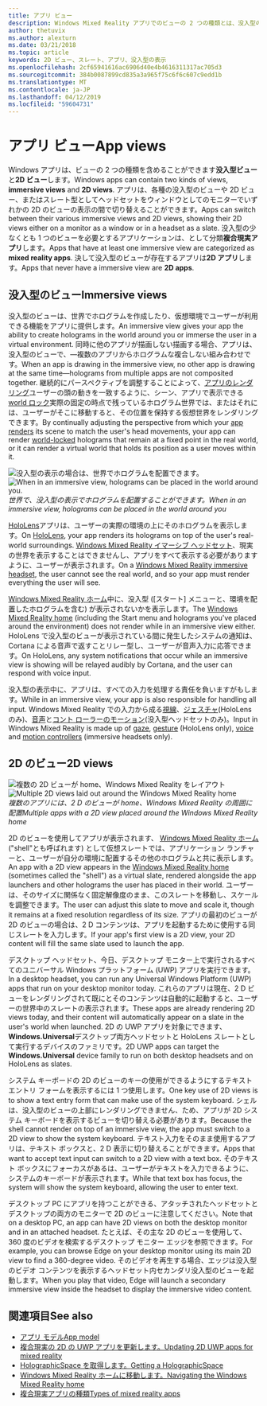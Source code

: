```yaml
---
title: アプリ ビュー
description: Windows Mixed Reality アプリでのビューの 2 つの種類とは、没入型のビューと 2D のビューです。
author: thetuvix
ms.author: alexturn
ms.date: 03/21/2018
ms.topic: article
keywords: 2D ビュー、スレート、アプリ、没入型の表示
ms.openlocfilehash: 2cf65941616ac6906d40e4b4616311317ac705d3
ms.sourcegitcommit: 384b0087899cd835a3a965f75c6f6c607c9edd1b
ms.translationtype: MT
ms.contentlocale: ja-JP
ms.lasthandoff: 04/12/2019
ms.locfileid: "59604731"
---
```

# <a name="app-views"></a><span data-ttu-id="409e0-104">アプリ ビュー</span><span class="sxs-lookup"><span data-stu-id="409e0-104">App views</span></span>

<span data-ttu-id="409e0-105">Windows アプリは、ビューの 2 つの種類を含めることができます**没入型ビュー**と**2D ビュー**します。</span><span class="sxs-lookup"><span data-stu-id="409e0-105">Windows apps can contain two kinds of views, **immersive views** and **2D views**.</span></span> <span data-ttu-id="409e0-106">アプリは、各種の没入型のビューや 2D ビュー、またはスレート型としてヘッドセットをウィンドウとしてのモニターでいずれかの 2D のビューの表示の間で切り替えることができます。</span><span class="sxs-lookup"><span data-stu-id="409e0-106">Apps can switch between their various immersive views and 2D views, showing their 2D views either on a monitor as a window or in a headset as a slate.</span></span> <span data-ttu-id="409e0-107">没入型の少なくとも 1 つのビューを必要とするアプリケーションは、として分類**複合現実アプリ**します。</span><span class="sxs-lookup"><span data-stu-id="409e0-107">Apps that have at least one immersive view are categorized as **mixed reality apps**.</span></span> <span data-ttu-id="409e0-108">決して没入型のビューが存在するアプリは**2D アプリ**します。</span><span class="sxs-lookup"><span data-stu-id="409e0-108">Apps that never have a immersive view are **2D apps**.</span></span>

## <a name="immersive-views"></a><span data-ttu-id="409e0-109">没入型のビュー</span><span class="sxs-lookup"><span data-stu-id="409e0-109">Immersive views</span></span>

<span data-ttu-id="409e0-110">没入型のビューは、世界でホログラムを作成したり、仮想環境でユーザーが利用できる機能をアプリに提供します。</span><span class="sxs-lookup"><span data-stu-id="409e0-110">An immersive view gives your app the ability to create holograms in the world around you or immerse the user in a virtual environment.</span></span> <span data-ttu-id="409e0-111">同時に他のアプリが描画しない描画する場合、アプリは、没入型のビューで、&mdash;複数のアプリからホログラムな複合しない組み合わせです。</span><span class="sxs-lookup"><span data-stu-id="409e0-111">When an app is drawing in the immersive view, no other app is drawing at the same time&mdash;holograms from multiple apps are not composited together.</span></span> <span data-ttu-id="409e0-112">継続的にパースペクティブを調整することによって、[アプリのレンダリング](rendering.md)ユーザーの頭の動きを一致するように、シーン、アプリで表示できる[world ロック](coordinate-systems.md)実際の固定の時点で残っているホログラム世界では、またはそれには、ユーザーがそこに移動すると、その位置を保持する仮想世界をレンダリングできます。</span><span class="sxs-lookup"><span data-stu-id="409e0-112">By continually adjusting the perspective from which your [app renders](rendering.md) its scene to match the user's head movements, your app can render [world-locked](coordinate-systems.md) holograms that remain at a fixed point in the real world, or it can render a virtual world that holds its position as a user moves within it.</span></span>

<span data-ttu-id="409e0-113">![没入型の表示の場合は、世界でホログラムを配置できます。](images/designoverview.jpg)</span><span class="sxs-lookup"><span data-stu-id="409e0-113">![When in an immersive view, holograms can be placed in the world around you.](images/designoverview.jpg)</span></span><br>
<span data-ttu-id="409e0-114">*世界で、没入型の表示でホログラムを配置することができます。*</span><span class="sxs-lookup"><span data-stu-id="409e0-114">*When in an immersive view, holograms can be placed in the world around you*</span></span>

<span data-ttu-id="409e0-115">[HoloLens](hololens-hardware-details.md)アプリは、ユーザーの実際の環境の上にそのホログラムを表示します。</span><span class="sxs-lookup"><span data-stu-id="409e0-115">On [HoloLens](hololens-hardware-details.md), your app renders its holograms on top of the user's real-world surroundings.</span></span> <span data-ttu-id="409e0-116">[Windows Mixed Reality イマーシブ ヘッドセット](immersive-headset-hardware-details.md)、現実の世界を表示することはできませんし、アプリをすべて表示する必要がありますように、ユーザーが表示されます。</span><span class="sxs-lookup"><span data-stu-id="409e0-116">On a [Windows Mixed Reality immersive headset](immersive-headset-hardware-details.md), the user cannot see the real world, and so your app must render everything the user will see.</span></span>

<span data-ttu-id="409e0-117">[Windows Mixed Reality ホーム](navigating-the-windows-mixed-reality-home.md)中に、没入型 ([スタート] メニューと、環境を配置したホログラムを含む) が表示されないかを表示します。</span><span class="sxs-lookup"><span data-stu-id="409e0-117">The [Windows Mixed Reality home](navigating-the-windows-mixed-reality-home.md) (including the Start menu and holograms you've placed around the environment) does not render while in an immersive view either.</span></span> <span data-ttu-id="409e0-118">HoloLens で没入型のビューが表示されている間に発生したシステムの通知は、Cortana による音声で返すことリレー型し、ユーザーが音声入力に応答できます。</span><span class="sxs-lookup"><span data-stu-id="409e0-118">On HoloLens, any system notifications that occur while an immersive view is showing will be relayed audibly by Cortana, and the user can respond with voice input.</span></span>

<span data-ttu-id="409e0-119">没入型の表示中に、アプリは、すべての入力を処理する責任を負いますがもします。</span><span class="sxs-lookup"><span data-stu-id="409e0-119">While in an immersive view, your app is also responsible for handling all input.</span></span> <span data-ttu-id="409e0-120">Windows Mixed Reality での入力から成る[視線](gaze.md)、[ジェスチャ](gestures.md)(HoloLens のみ)、[音声](voice-input.md)と[コント ローラーのモーション](motion-controllers.md)(没入型ヘッドセットのみ)。</span><span class="sxs-lookup"><span data-stu-id="409e0-120">Input in Windows Mixed Reality is made up of [gaze](gaze.md), [gesture](gestures.md) (HoloLens only), [voice](voice-input.md) and [motion controllers](motion-controllers.md) (immersive headsets only).</span></span>

## <a name="2d-views"></a><span data-ttu-id="409e0-121">2D のビュー</span><span class="sxs-lookup"><span data-stu-id="409e0-121">2D views</span></span>

<span data-ttu-id="409e0-122">![複数の 2D ビューが home、Windows Mixed Reality をレイアウト](images/teleportation-640px.png)</span><span class="sxs-lookup"><span data-stu-id="409e0-122">![Multiple 2D views laid out around the Windows Mixed Reality home](images/teleportation-640px.png)</span></span><br>
<span data-ttu-id="409e0-123">*複数のアプリには、2 D のビューが home、Windows Mixed Reality の周囲に配置*</span><span class="sxs-lookup"><span data-stu-id="409e0-123">*Multiple apps with a 2D view placed around the Windows Mixed Reality home*</span></span>

<span data-ttu-id="409e0-124">2D のビューを使用してアプリが表示されます、 [Windows Mixed Reality ホーム](navigating-the-windows-mixed-reality-home.md)("shell"とも呼ばれます) として仮想スレートでは、アプリケーション ランチャーと、ユーザーが自分の環境に配置するその他のホログラムと共に表示します。</span><span class="sxs-lookup"><span data-stu-id="409e0-124">An app with a 2D view appears in the [Windows Mixed Reality home](navigating-the-windows-mixed-reality-home.md) (sometimes called the "shell") as a virtual slate, rendered alongside the app launchers and other holograms the user has placed in their world.</span></span> <span data-ttu-id="409e0-125">ユーザーは、そのサイズに関係なく固定解像度のまま、このスレートを移動し、スケールを調整できます。</span><span class="sxs-lookup"><span data-stu-id="409e0-125">The user can adjust this slate to move and scale it, though it remains at a fixed resolution regardless of its size.</span></span> <span data-ttu-id="409e0-126">アプリの最初のビューが 2D のビューの場合は、2 D コンテンツは、アプリを起動するために使用する同じスレートを入力します。</span><span class="sxs-lookup"><span data-stu-id="409e0-126">If your app's first view is a 2D view, your 2D content will fill the same slate used to launch the app.</span></span>

<span data-ttu-id="409e0-127">デスクトップ ヘッドセット、今日、デスクトップ モニター上で実行されるすべてのユニバーサル Windows プラットフォーム (UWP) アプリを実行できます。</span><span class="sxs-lookup"><span data-stu-id="409e0-127">In a desktop headset, you can run any Universal Windows Platform (UWP) apps that run on your desktop monitor today.</span></span> <span data-ttu-id="409e0-128">これらのアプリは現在、2 D ビューをレンダリングされて既にとそのコンテンツは自動的に起動すると、ユーザーの世界中のスレートの表示されます。</span><span class="sxs-lookup"><span data-stu-id="409e0-128">These apps are already rendering 2D views today, and their content will automatically appear on a slate in the user's world when launched.</span></span> <span data-ttu-id="409e0-129">2D の UWP アプリを対象にできます、 **Windows.Universal**デスクトップ両方ヘッドセットと HoloLens スレートとして実行するデバイスのファミリです。</span><span class="sxs-lookup"><span data-stu-id="409e0-129">2D UWP apps can target the **Windows.Universal** device family to run on both desktop headsets and on HoloLens as slates.</span></span>

<span data-ttu-id="409e0-130">システム キーボードの 2D のビューのキーの使用ができるようにするテキスト エントリ フォームを表示するには 1 つ使用します。</span><span class="sxs-lookup"><span data-stu-id="409e0-130">One key use of 2D views is to show a text entry form that can make use of the system keyboard.</span></span> <span data-ttu-id="409e0-131">シェルは、没入型のビューの上部にレンダリングできません、ため、アプリが 2D システム キーボードを表示するビューを切り替える必要があります。</span><span class="sxs-lookup"><span data-stu-id="409e0-131">Because the shell cannot render on top of an immersive view, the app must switch to a 2D view to show the system keyboard.</span></span> <span data-ttu-id="409e0-132">テキスト入力をそのまま使用するアプリは、テキスト ボックスと、2 D 表示に切り替えることができます。</span><span class="sxs-lookup"><span data-stu-id="409e0-132">Apps that want to accept text input can switch to a 2D view with a text box.</span></span> <span data-ttu-id="409e0-133">そのテキスト ボックスにフォーカスがあるは、ユーザーがテキストを入力できるように、システムのキーボードが表示されます。</span><span class="sxs-lookup"><span data-stu-id="409e0-133">While that text box has focus, the system will show the system keyboard, allowing the user to enter text.</span></span>

<span data-ttu-id="409e0-134">デスクトップ PC にアプリを持つことができる、アタッチされたヘッドセットとデスクトップの両方のモニターで 2D のビューに注意してください。</span><span class="sxs-lookup"><span data-stu-id="409e0-134">Note that on a desktop PC, an app can have 2D views on both the desktop monitor and in an attached headset.</span></span> <span data-ttu-id="409e0-135">たとえば、その主な 2D のビューを使用して、360 度のビデオを検索するデスクトップ モニター エッジを参照できます。</span><span class="sxs-lookup"><span data-stu-id="409e0-135">For example, you can browse Edge on your desktop monitor using its main 2D view to find a 360-degree video.</span></span> <span data-ttu-id="409e0-136">そのビデオを再生する場合、エッジは没入型のビデオ コンテンツを表示するヘッドセット内セカンダリ没入型のビューを起動します。</span><span class="sxs-lookup"><span data-stu-id="409e0-136">When you play that video, Edge will launch a secondary immersive view inside the headset to display the immersive video content.</span></span>

## <a name="see-also"></a><span data-ttu-id="409e0-137">関連項目</span><span class="sxs-lookup"><span data-stu-id="409e0-137">See also</span></span>

* [<span data-ttu-id="409e0-138">アプリ モデル</span><span class="sxs-lookup"><span data-stu-id="409e0-138">App model</span></span>](app-model.md)
* [<span data-ttu-id="409e0-139">複合現実の 2D の UWP アプリを更新します。</span><span class="sxs-lookup"><span data-stu-id="409e0-139">Updating 2D UWP apps for mixed reality</span></span>](building-2d-apps.md)
* [<span data-ttu-id="409e0-140">HolographicSpace を取得します。</span><span class="sxs-lookup"><span data-stu-id="409e0-140">Getting a HolographicSpace</span></span>](getting-a-holographicspace.md)
* [<span data-ttu-id="409e0-141">Windows Mixed Reality ホームに移動します。</span><span class="sxs-lookup"><span data-stu-id="409e0-141">Navigating the Windows Mixed Reality home</span></span>](navigating-the-windows-mixed-reality-home.md)
* [<span data-ttu-id="409e0-142">複合現実アプリの種類</span><span class="sxs-lookup"><span data-stu-id="409e0-142">Types of mixed reality apps</span></span>](types-of-mixed-reality-apps.md)
